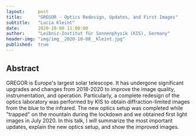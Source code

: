 ```yaml
---
layout:     post
title:      "GREGOR - Optics Redesign, Updates, and First Images"
subtitle:   "Lucia Kleint"
date:       2020-10-08 11:00:00
author:     "Leibniz-Institut für Sonnenphysik (KIS), Germany"
header-img: "img/img__2020-10-08__Kleint.jpg"
published:  true
---
```


## Abstract
GREGOR is Europe's largest solar telescope. It has undergone significant upgrades and changes from 2018-2020 to improve the image quality, instrumentation, and operation. Particularly, a complete redesign of the optics laboratory was performed by KIS to obtain diffraction-limited images from the blue to the infrared. The new optics setup was completed while "trapped" on the mountain during the lockdown and we obtained first light images in July 2020. In this talk, I will summarize the most important updates, explain the new optics setup, and show the improved images.

